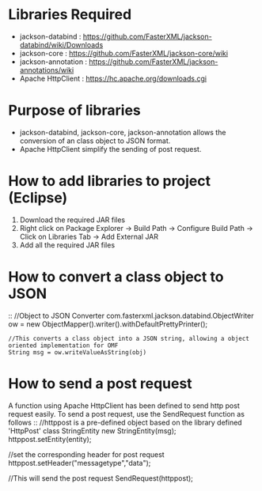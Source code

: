
# Libraries Required

- jackson-databind : https://github.com/FasterXML/jackson-databind/wiki/Downloads
- jackson-core : https://github.com/FasterXML/jackson-core/wiki
- jackson-annotation : https://github.com/FasterXML/jackson-annotations/wiki
- Apache HttpClient : https://hc.apache.org/downloads.cgi

# Purpose of libraries

- jackson-databind, jackson-core, jackson-annotation allows the conversion of an class object to JSON format.
- Apache HttpClient simplify the sending of post request.

# How to add libraries to project (Eclipse)
1. Download the required JAR files
2. Right click on Package Explorer -> Build Path -> Configure Build Path -> Click on Libraries Tab -> Add External JAR
3. Add all the required JAR files

# How to convert a class object to JSON
::
    //Object to JSON Converter
		com.fasterxml.jackson.databind.ObjectWriter ow = new ObjectMapper().writer().withDefaultPrettyPrinter();
    
    //This converts a class object into a JSON string, allowing a object oriented implementation for OMF
    String msg = ow.writeValueAsString(obj)

# How to send a post request
A function using Apache HttpClient has been defined to send http post request easily. To send a post request, use the SendRequest function as follows
::
  //httppost is a pre-defined object based on the library defined 'HttpPost' class
  StringEntity  new StringEntity(msg);
  httppost.setEntity(entity);
  
  //set the corresponding header for post request
  httppost.setHeader("messagetype","data");
  
  //This will send the post request
  SendRequest(httppost);
